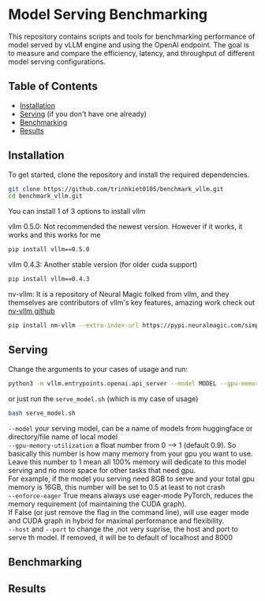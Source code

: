 # Model Serving Benchmarking

This repository contains scripts and tools for benchmarking performance of model served by vLLM engine and using the OpenAI endpoint. The goal is to measure and compare the efficiency, latency, and throughput of different model serving configurations.

## Table of Contents

- [Installation](#installation)
- [Serving](#serving) (if you don't have one already)
- [Benchmarking](#benchmarking)
- [Results](#results)

## Installation

To get started, clone the repository and install the required dependencies.

```bash
git clone https://github.com/trinhkiet0105/benchmark_vllm.git
cd benchmark_vllm.git
```

You can install 1 of 3 options to install vllm

vllm 0.5.0:
Not recommended the newest version. However if it works, it works and this works for me

```bash
pip install vllm==0.5.0
```

vllm 0.4.3:
Another stable version (for older cuda support)

```bash
pip install vllm==0.4.3
```

nv-vllm:
It is a repository of Neural Magic folked from vllm, and they themselves are contributors of vllm's key features, amazing work check out [nv-vllm github](https://github.com/neuralmagic/nm-vllm)

```bash
pip install nm-vllm --extra-index-url https://pypi.neuralmagic.com/simple
```

## Serving

Change the arguments to your cases of usage and run:

```bash
python3 -m vllm.entrypoints.openai.api_server --model MODEL --gpu-memory-utilization GPU_MEMORY_UTILIZATION --tensor-parallel-size TENSOR_PARALLEL_SIZE --host HOST --port PORT --enforce-eager 
```

or just run the `serve_model.sh` (which is my case of usage)

```bash
bash serve_model.sh
```

`--model` your serving model, can be a name of models from huggingface or directory/file name of local model \
`--gpu-memory-utilization` a float number from 0 --> 1 (default 0.9). So basically this number is how many memory from your gpu you want to use.\
Leave this number to 1 mean all 100% memory will dedicate to this model serving and no more space for other tasks that need gpu.\
For example, if the model you serving need 8GB to serve and your total gpu memory is 16GB, this number will be set to 0.5 at least to not crash\
`--enforce-eager` True means always use eager-mode PyTorch, reduces the memory requirement (of maintaining the CUDA graph). \
If False (or just remove the flag in the command line), will use eager mode and CUDA graph in hybrid for maximal performance and flexibility. \
`--host` and `--port` to change the ,not very suprise, the host and port to serve th model. If removed, it will be to default of localhost and 8000

## Benchmarking

## Results

